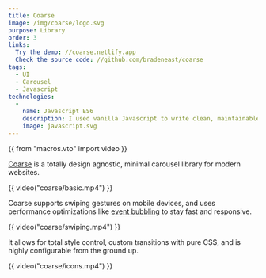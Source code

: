 ```yaml
---
title: Coarse
image: /img/coarse/logo.svg
purpose: Library
order: 3
links:
  Try the demo: //coarse.netlify.app
  Check the source code: //github.com/bradeneast/coarse
tags:
  - UI
  - Carousel
  - Javascript
technologies:
  - 
    name: Javascript ES6
    description: I used vanilla Javascript to write clean, maintainable code that outperforms other carousel libraries.
    image: javascript.svg
---
```


{{ from "macros.vto" import video }}

[Coarse](//coarse.netlify.app) is a totally design agnostic, minimal carousel library for modern websites.

{{ video("coarse/basic.mp4") }}

Coarse supports swiping gestures on mobile devices, and uses performance optimizations like [event bubbling](//developer.mozilla.org/en-US/docs/Web/API/Event/bubbles) to stay fast and responsive.

{{ video("coarse/swiping.mp4") }}

It allows for total style control, custom transitions with pure CSS, and is highly configurable from the ground up.

{{ video("coarse/icons.mp4") }}
